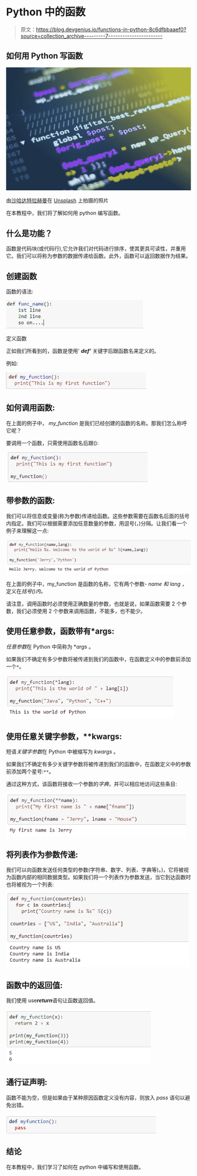# Python 中的函数

> 原文：<https://blog.devgenius.io/functions-in-python-8c6dfbbaaef0?source=collection_archive---------7----------------------->

## 如何用 Python 写函数

![](img/a6b6d98e0ce5094b6dafc1643cb92f68.png)

由[沙哈达特拉赫曼](https://unsplash.com/@hishahadat?utm_source=medium&utm_medium=referral)在 [Unsplash](https://unsplash.com?utm_source=medium&utm_medium=referral) 上拍摄的照片

在本教程中，我们将了解如何用 python 编写函数。

## 什么是功能？

函数是代码块(或代码行),它允许我们对代码进行排序，使其更具可读性，并重用它。我们可以将称为参数的数据传递给函数。此外，函数可以返回数据作为结果。

## 创建函数

函数的语法:

![](img/208bdd7a95c81de4c74c5b3d8399fa65.png)

定义函数

正如我们所看到的，函数是使用' ***def'*** 关键字后跟函数名来定义的。

例如:

![](img/a13db28c7887a4774709b32c2d531af8.png)

## 如何调用函数:

在上面的例子中， *my_function* 是我们已经创建的函数的名称。那我们怎么称呼它呢？

要调用一个函数，只需使用函数名后跟():

![](img/9aa69595f9916251825b825f6360ed66.png)

## 带参数的函数:

我们可以将信息或变量(称为参数)传递给函数。这些参数需要在函数名后面的括号内指定。我们可以根据需要添加任意数量的参数，用逗号(，)分隔。让我们看一个例子来理解这一点:

![](img/ce5d4acbdfd4144af21e1d3639265b41.png)

在上面的例子中，my_function 是函数的名称，它有两个参数- *name 和 lang* ，定义在*括号()内。*

请注意，调用函数时必须使用正确数量的参数，也就是说，如果函数需要 2 个参数，我们必须使用 2 个参数来调用函数，不能多，也不能少。

## 使用任意参数，函数带有*args:

*任意参数*在 Python 中简称为 **args* 。

如果我们不确定有多少参数将被传递到我们的函数中，在函数定义中的参数前添加一个`*`。

![](img/682fc582c80b1cb6cdb93f0ee96f781e.png)

## 使用任意关键字参数，**kwargs:

短语*关键字参数*在 Python 中被缩写为 *kwargs* 。

如果我们不确定有多少关键字参数将被传递到我们的函数中，在函数定义中的参数前添加两个星号:`**`。

通过这种方式，该函数将接收一个参数的*字典*，并可以相应地访问这些条目:

![](img/c2b9ef0286da5e0b63697b240de590c0.png)

## 将列表作为参数传递:

我们可以向函数发送任何类型的参数(字符串、数字、列表、字典等)。)，它将被视为函数内部的相同数据类型。如果我们将一个列表作为参数发送，当它到达函数时也将被视为一个列表:

![](img/098c55acc2ef12264def21231710e736.png)

## 函数中的返回值:

我们使用 use***return***语句让函数返回值。

![](img/a05645ce611f48c730d320a3aac3c7c1.png)

## 通行证声明:

函数不能为空，但是如果由于某种原因函数定义没有内容，则放入 *pass* 语句以避免出错。

![](img/e130c0d5c6d31f7d3f9e64a32d9142fa.png)

## 结论

在本教程中，我们学习了如何在 python 中编写和使用函数。
